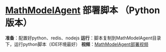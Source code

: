 # [MathModelAgent](https://github.com/jihe520/MathModelAgent) 部署脚本 （Python 版本）

**准备**：配置好python、redis、nodejs
**运行**：脚本复制到MathModelAgent目录下，运行python脚本（IDE环境最好）
**视频**：[MathModelAgent部署视频](../assets/mma_setup_run(v-python).mp4)
